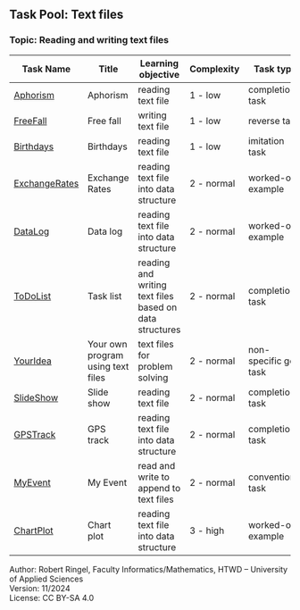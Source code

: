 ## Task Pool: Text files

### Topic: Reading and writing text files


| **Task Name**                                                 | **Title**                           | **Learning objective**                                  | **Complexity** | **Task type**          |
| ------------------------------------------------------------- | ----------------------------------- | ------------------------------------------------------- | -------------- | ---------------------- |
| [Aphorism](Aphorism.md)                                       | Aphorism                            | reading text file                                       | 1 - low        | completion task        |
| [FreeFall](FreeFall.md)                                       | Free fall                           | writing text file                                       | 1 - low        | reverse task           |
| [Birthdays](Birthdays.md)                                     | Birthdays                           | reading text file                                       | 1 - low        | imitation task         |
| [ExchangeRates](ExchangeRates.md)                             | Exchange Rates                      | reading text file into data structure                   | 2 - normal     | worked-out example     |
| [DataLog](DataLog.md)                                         | Data log                            | reading text file into data structure                   | 2 - normal     | worked-out example     |
| [ToDoList](ToDoList.md)                                       | Task list                           | reading and writing text files based on data structures | 2 - normal     | completion task        |
| [YourIdea](YourIdea.md)                                       | Your own program using text files   | text files for problem solving                          | 2 - normal     | non-specific goal task |
| [SlideShow](SlideShow.md)                                     | Slide show                          | reading text file                                       | 2 - normal     | completion task        |
| [GPSTrack](GPSTrack.md)                                       | GPS track                           | reading text file into data structure                   | 2 - normal     | completion task        |
| [MyEvent](MyEvent.md)                                         | My Event                            | read and write to append to text files                  | 2 - normal     | conventional task      |
| [ChartPlot](ChartPlot.md)                                     | Chart plot                          | reading text file into data structure                   | 3 - high       | worked-out example     |


Author: Robert Ringel, Faculty Informatics/Mathematics, HTWD – University of Applied Sciences  
Version: 11/2024            
License: CC BY-SA 4.0
